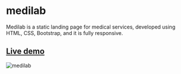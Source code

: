# medilab

Medilab is a static landing page for medical services, developed using HTML, CSS, Bootstrap, and it is fully responsive.

## [Live demo](https://medilab-site.netlify.app/)

![medilab](https://github.com/Saeed-Abedini/medilab/assets/58294372/ec8c860c-23eb-44af-9596-ccfcd4f4d634)
